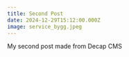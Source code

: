 ```yaml
---
title: Second Post
date: 2024-12-29T15:12:00.000Z
image: service_bygg.jpeg
---
```

My second post made from Decap CMS
